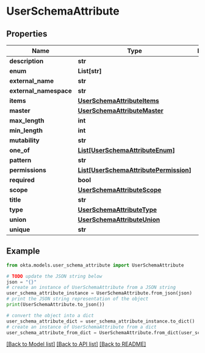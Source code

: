 # UserSchemaAttribute


## Properties

Name | Type | Description | Notes
------------ | ------------- | ------------- | -------------
**description** | **str** |  | [optional] 
**enum** | **List[str]** |  | [optional] 
**external_name** | **str** |  | [optional] 
**external_namespace** | **str** |  | [optional] 
**items** | [**UserSchemaAttributeItems**](UserSchemaAttributeItems.md) |  | [optional] 
**master** | [**UserSchemaAttributeMaster**](UserSchemaAttributeMaster.md) |  | [optional] 
**max_length** | **int** |  | [optional] 
**min_length** | **int** |  | [optional] 
**mutability** | **str** |  | [optional] 
**one_of** | [**List[UserSchemaAttributeEnum]**](UserSchemaAttributeEnum.md) |  | [optional] 
**pattern** | **str** |  | [optional] 
**permissions** | [**List[UserSchemaAttributePermission]**](UserSchemaAttributePermission.md) |  | [optional] 
**required** | **bool** |  | [optional] 
**scope** | [**UserSchemaAttributeScope**](UserSchemaAttributeScope.md) |  | [optional] 
**title** | **str** |  | [optional] 
**type** | [**UserSchemaAttributeType**](UserSchemaAttributeType.md) |  | [optional] 
**union** | [**UserSchemaAttributeUnion**](UserSchemaAttributeUnion.md) |  | [optional] 
**unique** | **str** |  | [optional] 

## Example

```python
from okta.models.user_schema_attribute import UserSchemaAttribute

# TODO update the JSON string below
json = "{}"
# create an instance of UserSchemaAttribute from a JSON string
user_schema_attribute_instance = UserSchemaAttribute.from_json(json)
# print the JSON string representation of the object
print(UserSchemaAttribute.to_json())

# convert the object into a dict
user_schema_attribute_dict = user_schema_attribute_instance.to_dict()
# create an instance of UserSchemaAttribute from a dict
user_schema_attribute_from_dict = UserSchemaAttribute.from_dict(user_schema_attribute_dict)
```
[[Back to Model list]](../README.md#documentation-for-models) [[Back to API list]](../README.md#documentation-for-api-endpoints) [[Back to README]](../README.md)


